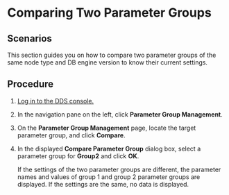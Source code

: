 # Comparing Two Parameter Groups<a name="dds_03_0012"></a>

## **Scenarios**<a name="section4656327513280"></a>

This section guides you on how to compare two parameter groups of the same node type and DB engine version to know their current settings.

## **Procedure**<a name="section63625078171817"></a>

1.  [Log in to the DDS console.](logging-in-to-the-dds-console.md)
2.  In the navigation pane on the left, click  **Parameter Group Management**.
3.  On the  **Parameter Group Management**  page, locate the target parameter group, and click  **Compare**.
4.  In the displayed  **Compare Parameter Group**  dialog box, select a parameter group for  **Group2**  and click  **OK**.

    If the settings of the two parameter groups are different, the parameter names and values of group 1 and group 2 parameter groups are displayed. If the settings are the same, no data is displayed.


